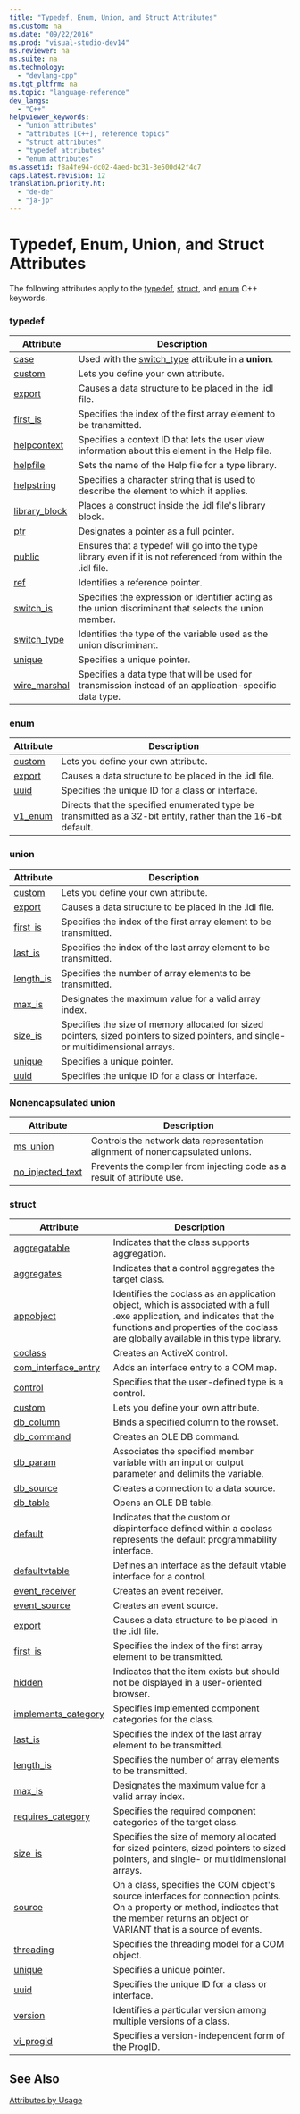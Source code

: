```yaml
---
title: "Typedef, Enum, Union, and Struct Attributes"
ms.custom: na
ms.date: "09/22/2016"
ms.prod: "visual-studio-dev14"
ms.reviewer: na
ms.suite: na
ms.technology: 
  - "devlang-cpp"
ms.tgt_pltfrm: na
ms.topic: "language-reference"
dev_langs: 
  - "C++"
helpviewer_keywords: 
  - "union attributes"
  - "attributes [C++], reference topics"
  - "struct attributes"
  - "typedef attributes"
  - "enum attributes"
ms.assetid: f8a4fe94-dc02-4aed-bc31-3e500d42f4c7
caps.latest.revision: 12
translation.priority.ht: 
  - "de-de"
  - "ja-jp"
---
```

# Typedef, Enum, Union, and Struct Attributes
The following attributes apply to the [typedef](assetId:///cc96cf26-ba93-4179-951e-695d1f5fdcf1), [struct](../vs140/struct--c---.md), and [enum](../vs140/enumerations--c---.md) C++ keywords.  
  
### typedef  
  
|Attribute|Description|  
|---------------|-----------------|  
|[case](../vs140/case--c---.md)|Used with the [switch_type](../vs140/switch_type.md) attribute in a **union**.|  
|[custom](../vs140/custom--c---.md)|Lets you define your own attribute.|  
|[export](../vs140/export.md)|Causes a data structure to be placed in the .idl file.|  
|[first_is](../vs140/first_is.md)|Specifies the index of the first array element to be transmitted.|  
|[helpcontext](../vs140/helpcontext.md)|Specifies a context ID that lets the user view information about this element in the Help file.|  
|[helpfile](../vs140/helpfile.md)|Sets the name of the Help file for a type library.|  
|[helpstring](../vs140/helpstring.md)|Specifies a character string that is used to describe the element to which it applies.|  
|[library_block](../vs140/library_block.md)|Places a construct inside the .idl file's library block.|  
|[ptr](../vs140/ptr.md)|Designates a pointer as a full pointer.|  
|[public](../vs140/public--c---attributes-.md)|Ensures that a typedef will go into the type library even if it is not referenced from within the .idl file.|  
|[ref](../vs140/ref--c---.md)|Identifies a reference pointer.|  
|[switch_is](../vs140/switch_is.md)|Specifies the expression or identifier acting as the union discriminant that selects the union member.|  
|[switch_type](../vs140/switch_type.md)|Identifies the type of the variable used as the union discriminant.|  
|[unique](../vs140/unique--c---.md)|Specifies a unique pointer.|  
|[wire_marshal](../vs140/wire_marshal.md)|Specifies a data type that will be used for transmission instead of an application-specific data type.|  
  
### enum  
  
|Attribute|Description|  
|---------------|-----------------|  
|[custom](../vs140/custom--c---.md)|Lets you define your own attribute.|  
|[export](../vs140/export.md)|Causes a data structure to be placed in the .idl file.|  
|[uuid](../vs140/uuid--c---attributes-.md)|Specifies the unique ID for a class or interface.|  
|[v1_enum](../vs140/v1_enum.md)|Directs that the specified enumerated type be transmitted as a 32-bit entity, rather than the 16-bit default.|  
  
### union  
  
|Attribute|Description|  
|---------------|-----------------|  
|[custom](../vs140/custom--c---.md)|Lets you define your own attribute.|  
|[export](../vs140/export.md)|Causes a data structure to be placed in the .idl file.|  
|[first_is](../vs140/first_is.md)|Specifies the index of the first array element to be transmitted.|  
|[last_is](../vs140/last_is.md)|Specifies the index of the last array element to be transmitted.|  
|[length_is](../vs140/length_is.md)|Specifies the number of array elements to be transmitted.|  
|[max_is](../vs140/max_is.md)|Designates the maximum value for a valid array index.|  
|[size_is](../vs140/size_is.md)|Specifies the size of memory allocated for sized pointers, sized pointers to sized pointers, and single- or multidimensional arrays.|  
|[unique](../vs140/unique--c---.md)|Specifies a unique pointer.|  
|[uuid](../vs140/uuid--c---attributes-.md)|Specifies the unique ID for a class or interface.|  
  
### Nonencapsulated union  
  
|Attribute|Description|  
|---------------|-----------------|  
|[ms_union](../vs140/ms_union.md)|Controls the network data representation alignment of nonencapsulated unions.|  
|[no_injected_text](../vs140/no_injected_text.md)|Prevents the compiler from injecting code as a result of attribute use.|  
  
### struct  
  
|Attribute|Description|  
|---------------|-----------------|  
|[aggregatable](../vs140/aggregatable.md)|Indicates that the class supports aggregation.|  
|[aggregates](../vs140/aggregates.md)|Indicates that a control aggregates the target class.|  
|[appobject](../vs140/appobject.md)|Identifies the coclass as an application object, which is associated with a full .exe application, and indicates that the functions and properties of the coclass are globally available in this type library.|  
|[coclass](../vs140/coclass.md)|Creates an ActiveX control.|  
|[com_interface_entry](../vs140/com_interface_entry--c---.md)|Adds an interface entry to a COM map.|  
|[control](../vs140/control.md)|Specifies that the user-defined type is a control.|  
|[custom](../vs140/custom--c---.md)|Lets you define your own attribute.|  
|[db_column](../vs140/db_column.md)|Binds a specified column to the rowset.|  
|[db_command](../vs140/db_command.md)|Creates an OLE DB command.|  
|[db_param](../vs140/db_param.md)|Associates the specified member variable with an input or output parameter and delimits the variable.|  
|[db_source](../vs140/db_source.md)|Creates a connection to a data source.|  
|[db_table](../vs140/db_table.md)|Opens an OLE DB table.|  
|[default](../vs140/default--c---.md)|Indicates that the custom or dispinterface defined within a coclass represents the default programmability interface.|  
|[defaultvtable](../vs140/defaultvtable.md)|Defines an interface as the default vtable interface for a control.|  
|[event_receiver](../vs140/event_receiver.md)|Creates an event receiver.|  
|[event_source](../vs140/event_source.md)|Creates an event source.|  
|[export](../vs140/export.md)|Causes a data structure to be placed in the .idl file.|  
|[first_is](../vs140/first_is.md)|Specifies the index of the first array element to be transmitted.|  
|[hidden](../vs140/hidden.md)|Indicates that the item exists but should not be displayed in a user-oriented browser.|  
|[implements_category](../vs140/implements_category.md)|Specifies implemented component categories for the class.|  
|[last_is](../vs140/last_is.md)|Specifies the index of the last array element to be transmitted.|  
|[length_is](../vs140/length_is.md)|Specifies the number of array elements to be transmitted.|  
|[max_is](../vs140/max_is.md)|Designates the maximum value for a valid array index.|  
|[requires_category](../vs140/requires_category.md)|Specifies the required component categories of the target class.|  
|[size_is](../vs140/size_is.md)|Specifies the size of memory allocated for sized pointers, sized pointers to sized pointers, and single- or multidimensional arrays.|  
|[source](../vs140/source--c---.md)|On a class, specifies the COM object's source interfaces for connection points. On a property or method, indicates that the member returns an object or VARIANT that is a source of events.|  
|[threading](../vs140/threading--c---.md)|Specifies the threading model for a COM object.|  
|[unique](../vs140/unique--c---.md)|Specifies a unique pointer.|  
|[uuid](../vs140/uuid--c---attributes-.md)|Specifies the unique ID for a class or interface.|  
|[version](../vs140/version--c---.md)|Identifies a particular version among multiple versions of a class.|  
|[vi_progid](../vs140/vi_progid.md)|Specifies a version-independent form of the ProgID.|  
  
## See Also  
 [Attributes by Usage](../vs140/attributes-by-usage.md)